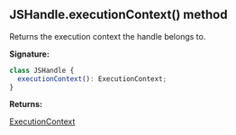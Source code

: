 ## JSHandle.executionContext() method

Returns the execution context the handle belongs to.

**Signature:**

```typescript
class JSHandle {
  executionContext(): ExecutionContext;
}
```

**Returns:**

[ExecutionContext](./puppeteer.executioncontext.md)
